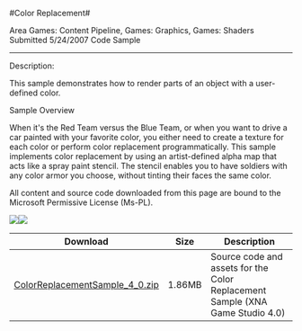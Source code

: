 #Color Replacement#

Area
Games: Content Pipeline, Games: Graphics, Games: Shaders
Submitted
5/24/2007
Code Sample

---

Description:

This sample demonstrates how to render parts of an object with a user-defined color.

Sample Overview

When it's the Red Team versus the Blue Team, or when you want to drive a car painted with your favorite color, you either need to create a texture for each color or perform color replacement programmatically. This sample implements color replacement by using an artist-defined alpha map that acts like a spray paint stencil. The stencil enables you to have soldiers with any color armor you choose, without tinting their faces the same color.



All content and source code downloaded from this page are bound to the Microsoft Permissive License (Ms-PL).

![](https://github.com/kniEngine/XNAGameStudio/blob/master/Images/XNA_ColorReplacement_01_small.jpg)![](https://github.com/kniEngine/XNAGameStudio/blob/master/Images/XNA_ColorReplacement_02_small.jpg)

	
Download | Size | Description
---|---|---|
[ColorReplacementSample_4_0.zip](https://github.com/kniEngine/XNAGameStudio/blob/master/Samples/ColorReplacementSample_4_0.zip?raw=true) | 1.86MB | Source code and assets for the Color Replacement Sample (XNA Game Studio 4.0)